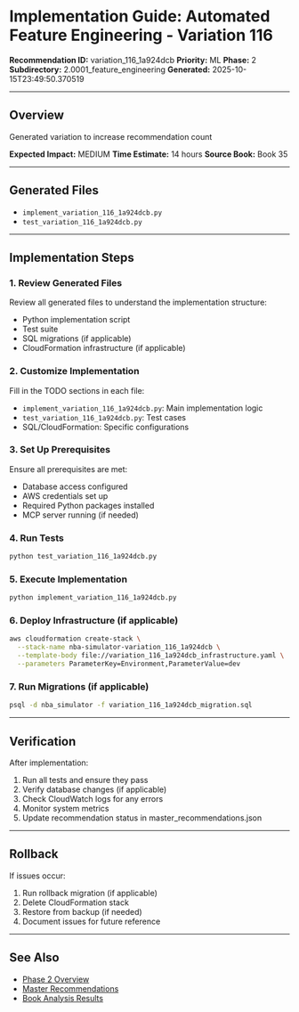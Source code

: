 # Implementation Guide: Automated Feature Engineering - Variation 116

**Recommendation ID:** variation_116_1a924dcb
**Priority:** ML
**Phase:** 2
**Subdirectory:** 2.0001_feature_engineering
**Generated:** 2025-10-15T23:49:50.370519

---

## Overview

Generated variation to increase recommendation count

**Expected Impact:** MEDIUM
**Time Estimate:** 14 hours
**Source Book:** Book 35

---

## Generated Files

- `implement_variation_116_1a924dcb.py`
- `test_variation_116_1a924dcb.py`

---

## Implementation Steps

### 1. Review Generated Files

Review all generated files to understand the implementation structure:
- Python implementation script
- Test suite
- SQL migrations (if applicable)
- CloudFormation infrastructure (if applicable)

### 2. Customize Implementation

Fill in the TODO sections in each file:
- `implement_variation_116_1a924dcb.py`: Main implementation logic
- `test_variation_116_1a924dcb.py`: Test cases
- SQL/CloudFormation: Specific configurations

### 3. Set Up Prerequisites

Ensure all prerequisites are met:
- Database access configured
- AWS credentials set up
- Required Python packages installed
- MCP server running (if needed)

### 4. Run Tests

```bash
python test_variation_116_1a924dcb.py
```

### 5. Execute Implementation

```bash
python implement_variation_116_1a924dcb.py
```

### 6. Deploy Infrastructure (if applicable)

```bash
aws cloudformation create-stack \
  --stack-name nba-simulator-variation_116_1a924dcb \
  --template-body file://variation_116_1a924dcb_infrastructure.yaml \
  --parameters ParameterKey=Environment,ParameterValue=dev
```

### 7. Run Migrations (if applicable)

```bash
psql -d nba_simulator -f variation_116_1a924dcb_migration.sql
```

---

## Verification

After implementation:
1. Run all tests and ensure they pass
2. Verify database changes (if applicable)
3. Check CloudWatch logs for any errors
4. Monitor system metrics
5. Update recommendation status in master_recommendations.json

---

## Rollback

If issues occur:
1. Run rollback migration (if applicable)
2. Delete CloudFormation stack
3. Restore from backup (if needed)
4. Document issues for future reference

---

## See Also

- [Phase 2 Overview](/Users/ryanranft/nba-simulator-aws/docs/phases/phase_2/)
- [Master Recommendations](/Users/ryanranft/nba-mcp-synthesis/analysis_results/master_recommendations.json)
- [Book Analysis Results](/Users/ryanranft/nba-mcp-synthesis/analysis_results/)
